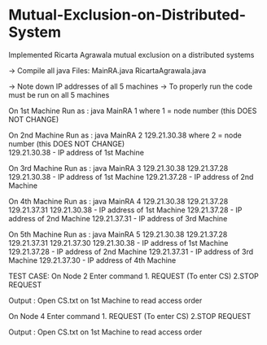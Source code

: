 # Mutual-Exclusion-on-Distributed-System
Implemented Ricarta Agrawala mutual exclusion on a distributed systems

-> Compile all java Files:
MainRA.java
RicartaAgrawala.java

-> Note down IP addresses of all 5 machines
-> To properly run the code must be run on all 5 machines

On 1st Machine
Run as : java MainRA 1
where 1 = node number (this DOES NOT CHANGE)


On 2nd Machine
Run as : java MainRA 2 129.21.30.38
where 2 = node number (this DOES NOT CHANGE)                
129.21.30.38 - IP address of 1st Machine

On 3rd Machine
Run as : java MainRA 3 129.21.30.38 129.21.37.28
129.21.30.38 - IP address of 1st Machine
129.21.37.28 - IP address of 2nd Machine

On 4th Machine
Run as : java MainRA 4 129.21.30.38 129.21.37.28 129.21.37.31
129.21.30.38 - IP address of 1st Machine
129.21.37.28 - IP address of 2nd Machine
129.21.37.31 - IP address of 3rd Machine

On 5th Machine
Run as : java MainRA 5 129.21.30.38 129.21.37.28 129.21.37.31 129.21.37.30
129.21.30.38 - IP address of 1st Machine
129.21.37.28 - IP address of 2nd Machine
129.21.37.31 - IP address of 3rd Machine
129.21.37.30 - IP address of 4th Machine


TEST CASE:
On Node 2
Enter command 1. REQUEST (To enter CS) 2.STOP
REQUEST

Output : Open CS.txt on 1st Machine to read access order

On Node 4
Enter command 1. REQUEST (To enter CS) 2.STOP
REQUEST

Output : Open CS.txt on 1st Machine to read access order
